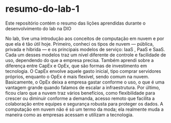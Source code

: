 # resumo-do-lab-1
Este repositório contém o resumo das lições aprendidas durante o desenvolvimento do lab na DIO

No lab, tive uma introdução aos conceitos de computação em nuvem e por que ela é tão útil hoje. Primeiro, conheci os tipos de nuvem — pública, privada e híbrida — e os principais modelos de serviço: IaaS , PaaS e SaaS. Cada um desses modelos traz um nível diferente de controle e facilidade de uso, dependendo do que a empresa precisa.
Também aprendi sobre a diferença entre CapEx e OpEx, que são formas de investimento em tecnologia. O CapEx envolve aquele gasto inicial, tipo comprar servidores próprios, enquanto o OpEx é mais flexível, sendo comum na nuvem. Basicamente, o OpEx deixa a empresa gastar conforme o uso, o que é uma vantagem grande quando falamos de escalar a infraestrutura.
Por último, ficou claro que a nuvem traz vários benefícios, como flexibilidade para crescer ou diminuir conforme a demanda, acesso remoto que facilita a colaboração entre equipes e segurança robusta para proteger os dados. A computação em nuvem não é só um termo da moda; ela realmente muda a maneira como as empresas acessam e utilizam a tecnologia.


